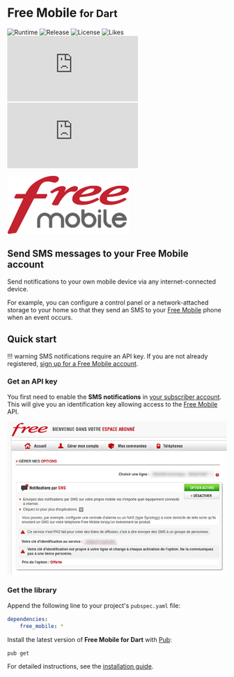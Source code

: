 # Free Mobile <small>for Dart</small>
![Runtime](https://badgen.net/pub/sdk-version/free_mobile) ![Release](https://badgen.net/pub/v/free_mobile) ![License](https://badgen.net/pub/license/free_mobile) ![Likes](https://badgen.net/pub/likes/free_mobile) ![Coverage](https://badgen.net/coveralls/c/github/cedx/free-mobile.dart) ![Build](https://badgen.net/github/checks/cedx/free-mobile.dart)

![Free Mobile](img/free_mobile.png)

## Send SMS messages to your Free Mobile account
Send notifications to your own mobile device via any internet-connected device.

For example, you can configure a control panel or a network-attached storage to your home so that they send an SMS to your [Free Mobile](http://mobile.free.fr) phone when an event occurs.

## Quick start

!!! warning
	SMS notifications require an API key. If you are not already registered,
	[sign up for a Free Mobile account](https://mobile.free.fr/subscribe).

### Get an API key
You first need to enable the **SMS notifications** in [your subscriber account](https://mobile.free.fr/moncompte).
This will give you an identification key allowing access to the [Free Mobile](http://mobile.free.fr) API.

![SMS notifications](img/sms_notifications.jpg)  

### Get the library
Append the following line to your project's `pubspec.yaml` file:

``` yaml
dependencies:
	free_mobile: *
```

Install the latest version of **Free Mobile for Dart** with [Pub](https://dart.dev/tools/pub):

``` shell
pub get
```

For detailed instructions, see the [installation guide](installation.md).

